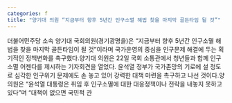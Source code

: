 ```yaml
---
categories: f
title: "양기대 의원 “지금부터 향후 5년간 인구소멸 해법 찾을 마지막 골든타임 될 것”"
---
```

더불어민주당 소속 양기대 국회의원(경기광명을)은 “지금부터 향후 5년간 인구소멸 해법을 찾을 마지막 골든타임이 될 것”이라며 국가운영의 중심을 인구문제 해결에 두는 획기적인 정책변화를 촉구했다.양기대 의원은 22일 국회 소통관에서 청년들과 함께 인구소멸 어젠다를 제시하는 기자회견을 열었다. 윤석열 정부가 국가존망의 기로에 설 정도로 심각한 인구위기 문제에도 손 놓고 있어 강력한 대책 마련을 촉구하고 나선 것이다.양 의원은 “윤석열 대통령은 취임 후 인구소멸에 대한 대응정책이나 전략을 내놓지 못하고 있다”며 “대책이 없으면 국민적 관